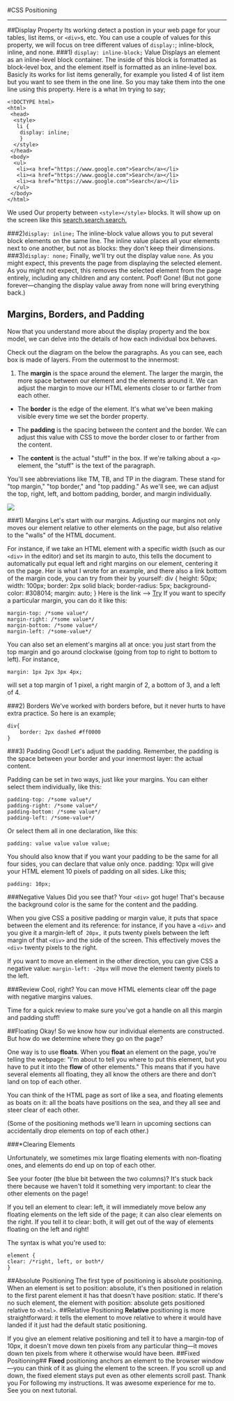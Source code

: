 #CSS Positioning

----------
##Display Property
Its working detect a postion in your web page for your tables, list items, or `<div>`s, etc. You can use a couple of values for this property, we will focus on tree different values of `display:`; inline-block, inline, and none.
###1) `display: inline-block;` Value
Displays an element as an inline-level block container. The inside of this block is formatted as block-level box, and the element itself is formatted as an inline-level box. Basicly its works for list items generally, for example you listed 4 of list item but you want to see them in the one line. So you may take them into the one line using this property. Here is a what Im trying to say;

    <!DOCTYPE html>
    <html>
     <head>
      <style>
       li {
     	display: inline;
    	}
      </style>
     </head>
     <body>
      <ul>
       <li><a href="https://www.google.com">Search</a></li>
       <li><a href="https://www.google.com">Search</a></li>
       <li><a href="https://www.google.com">Search</a></li>
      </ul>
     </body>
    </html>
We used Our property between `<style></style>` blocks.
It will show up on the screen like this
[search.](http://www.google.com "search")[search.](http://www.google.com "search")[search.](http://www.google.com "search")

###2)`display: inline;` 
The inline-block value allows you to put several block elements on the same line. The inline value places all your elements next to one another, but not as blocks: they don't keep their dimensions.
###3)`display: none;` 
Finally, we'll try out the display value `none`. As you might expect, this prevents the page from displaying the selected element. As you might not expect, this removes the selected element from the page entirely, including any children and any content. Poof! Gone! (But not gone forever—changing the display value away from none will bring everything back.)

## Margins, Borders, and Padding 
Now that you understand more about the display property and the box model, we can delve into the details of how each individual box behaves.

Check out the diagram on the below the paragraphs. As you can see, each box is made of layers. From the outermost to the innermost:


1.  The **margin** is the space around the element. The larger the margin, the more space between our element and the elements around it. We can adjust the margin to move our HTML elements closer to or farther from each other.

- The **border** is the edge of the element. It's what we've been making visible every time we set the border property.

- The **padding** is the spacing between the content and the border. We can adjust this value with CSS to move the border closer to or farther from the content.

- The **content** is the actual "stuff" in the box. If we're talking about a `<p>` element, the "stuff" is the text of the paragraph.

You'll see abbreviations like TM, TB, and TP in the diagram. These stand for "top margin," "top border," and "top padding." As we'll see, we can adjust the top, right, left, and bottom padding, border, and margin individually.

<img src="https://s3.amazonaws.com/codecademy-blog/assets/ae09140c.png"/>

###1) Margins
Let's start with our margins. Adjusting our margins not only moves our element relative to other elements on the page, but also relative to the "walls" of the HTML document.

For instance, if we take an HTML element with a specific width (such as our `<div>` in the editor) and set its margin to auto, this tells the document to automatically put equal left and right margins on our element, centering it on the page. Her is what I wrote for an example, and there also a link bottom of the margin code, you can try from their by yourself:
	div {
	height: 50px;
	width: 100px;
	border: 2px solid black;
	border-radius: 5px;
	background-color: #308014;
	margin: auto;
	}
Here is the link --> [Try](http://www.w3schools.com/css/tryit.asp?filename=trycss_margin_sides "w3 schools")
If you want to specify a particular margin, you can do it like this:

    margin-top: /*some value*/
    margin-right: /*some value*/
    margin-bottom: /*some value*/
    margin-left: /*some-value*/
You can also set an element's margins all at once: you just start from the top margin and go around clockwise (going from top to right to bottom to left). For instance,

    margin: 1px 2px 3px 4px;
will set a top margin of 1 pixel, a right margin of 2, a bottom of 3, and a left of 4.

###2) Borders
We've worked with borders before, but it never hurts to have extra practice. So here is an example;

    div{
    	border: 2px dashed #ff0000	
    }

###3) Padding
Good! Let's adjust the padding. Remember, the padding is the space between your border and your innermost layer: the actual content.

Padding can be set in two ways, just like your margins. You can either select them individually, like this:

    padding-top: /*some value*/
    padding-right: /*some value*/
    padding-bottom: /*some value*/
    padding-left: /*some-value*/
Or select them all in one declaration, like this:

    padding: value value value value;
You should also know that if you want your padding to be the same for all four sides, you can declare that value only once. padding: 10px will give your HTML element 10 pixels of padding on all sides. Like this;

    padding: 10px;
###Negative Values
Did you see that? Your `<div>` got huge! That's because the background color is the same for the content and the padding.

When you give CSS a positive padding or margin value, it puts that space between the element and its reference: for instance, if you have a `<div>` and you give it a margin-left of` 20px,` it puts twenty pixels between the left margin of that `<div>` and the side of the screen. This effectively moves the `<div>` twenty pixels to the right.

If you want to move an element in the other direction, you can give CSS a negative value: `margin-left: -20px` will move the element twenty pixels to the left.

###Review
Cool, right? You can move HTML elements clear off the page with negative margins values.

Time for a quick review to make sure you've got a handle on all this margin and padding stuff!

##Floating
Okay! So we know how our individual elements are constructed. But how do we determine where they go on the page?

One way is to use **floats**. When you **float** an element on the page, you're telling the webpage: "I'm about to tell you where to put this element, but you have to put it into the **flow** of other elements." This means that if you have several elements all floating, they all know the others are there and don't land on top of each other.

You can think of the HTML page as sort of like a sea, and floating elements as boats on it: all the boats have positions on the sea, and they all see and steer clear of each other.

(Some of the positioning methods we'll learn in upcoming sections can accidentally drop elements on top of each other.)

###*Clearing Elements

Unfortunately, we sometimes mix large floating elements with non-floating ones, and elements do end up on top of each other.

See your footer (the blue bit between the two columns)? It's stuck back there because we haven't told it something very important: to clear the other elements on the page!

If you tell an element to clear: left, it will immediately move below any floating elements on the left side of the page; it can also clear elements on the right. If you tell it to clear: both, it will get out of the way of elements floating on the left and right!

The syntax is what you're used to:
    
    element {
    clear: /*right, left, or both*/
    }
##Absolute Positioning
The first type of positioning is absolute positioning. When an element is set to position: absolute, it's then positioned in relation to the first parent element it has that doesn't have position: static. If there's no such element, the element with position: absolute gets positioned relative to `<html>`.
##Relative Positioning
**Relative** positioning is more straightforward: it tells the element to move relative to where it would have landed if it just had the default static positioning.

If you give an element relative positioning and tell it to have a margin-top of 10px, it doesn't move down ten pixels from any particular thing—it moves down ten pixels from where it otherwise would have been.
##Fixed Positioning##
<strong>Fixed</strong> positioning anchors an element to the browser window—you can think of it as gluing the element to the screen. If you scroll up and down, the fixed element stays put even as other elements scroll past.
Thank you For following my instructions. It was awesome experience for me to. See you on next tutorial.